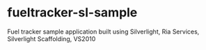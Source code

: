 fueltracker-sl-sample
=====================

Fuel tracker sample application built using Silverlight, Ria Services, Silverlight Scaffolding, VS2010